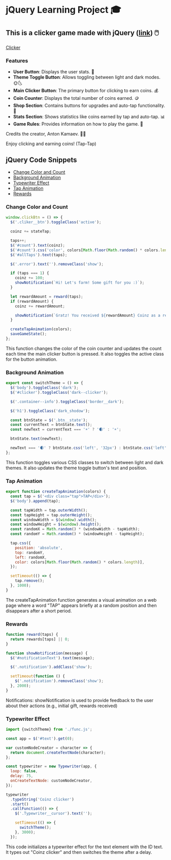 # jQuery Learning Project 🎓

## This is a clicker game made with jQuery ([link](https://kamaeff.github.io/jquery-clicker/)) 🖱️

[Clicker](https://github.com/kamaeff/jquery-clicker/assets/99755906/eaeed489-e95d-4505-856e-6f3d007b0af8)

### Features

- **User Button**: Displays the user stats. 👤
- **Theme Toggle Button**: Allows toggling between light and dark modes. 🌞🌜
- **Main Clicker Button**: The primary button for clicking to earn coins. 💰
- **Coin Counter**: Displays the total number of coins earned. 🪙
- **Shop Section**: Contains buttons for upgrades and auto-tap functionality. 🛒
- **Stats Section**: Shows statistics like coins earned by tap and auto-tap. 📊
- **Game Rules**: Provides information on how to play the game. 📜

Credits the creator, Anton Kamaev. 👨‍💻

Enjoy clicking and earning coins! (Tap-Tap)

## jQuery Code Snippets

- [Change Color and Count](#change-color-and-count)
- [Background Animation](#background-animation)
- [Typewriter Effect](#typewriter-effect)
- [Tap Animation](#tap-animation)
- [Rewards](#rewards)

### Change Color and Count

```javascript
window.clickBtn = () => {
  $('.cliker__btn').toggleClass('active');

  coinz += stateTap;

  taps++;
  $('#count').text(coinz);
  $('#count').css('color', colors[Math.floor(Math.random() * colors.length)]);
  $('#allTaps').text(taps);

  $('.error').text('').removeClass('show');

  if (taps === 1) {
    coinz += 100;
    showNotification(`Hi! Let's farm! Some gift for you :)`);
  }

  let rewardAmount = reward(taps);
  if (rewardAmount) {
    coinz += rewardAmount;

    showNotification(`Gratz! You received ${rewardAmount} Coinz as a reward.`);
  }

  createTapAnimation(colors);
  saveGameState();
};
```

This function changes the color of the coin counter and updates the count each time the main clicker button is pressed. It also toggles the active class for the button animation.

### Background Animation

```javascript
export const switchTheme = () => {
  $('body').toggleClass('dark');
  $('#clicker').toggleClass('dark--clicker');

  $('.container--info').toggleClass('border__dark');

  $('h1').toggleClass('dark_shodow');

  const btnState = $('.btn__state');
  const currentText = btnState.text();
  const newText = currentText === '☀️' ? '🌒' : '☀️';

  btnState.text(newText);

  newText === '🌒' ? btnState.css('left', '32px') : btnState.css('left', '2px');
};
```

This function toggles various CSS classes to switch between light and dark themes. It also updates the theme toggle button's text and position.

### Tap Animation

```javascript
export function createTapAnimation(colors) {
  const tap = $('<div class="tap">TAP</div>');
  $('body').append(tap);

  const tapWidth = tap.outerWidth();
  const tapHeight = tap.outerHeight();
  const windowWidth = $(window).width();
  const windowHeight = $(window).height();
  const randomX = Math.random() * (windowWidth - tapWidth);
  const randomY = Math.random() * (windowHeight - tapHeight);

  tap.css({
    position: 'absolute',
    top: randomY,
    left: randomX,
    color: colors[Math.floor(Math.random() * colors.length)],
  });

  setTimeout(() => {
    tap.remove();
  }, 1000);
}
```

The createTapAnimation function generates a visual animation on a web page where a word "TAP" appears briefly at a random position and then disappears after a short period.

### Rewards

```javascript
function reward(taps) {
  return rewards[taps] || 0;
}

function showNotification(message) {
  $('#notificationText').text(message);

  $('.notification').addClass('show');

  setTimeout(function () {
    $('.notification').removeClass('show');
  }, 2000);
}
```

Notifications: showNotification is used to provide feedback to the user about their actions (e.g., initial gift, rewards received)

### Typewriter Effect

```javascript
import {switchTheme} from './func.js';

const app = $('#text').get(0);

var customNodeCreator = character => {
  return document.createTextNode(character);
};

const typewriter = new Typewriter(app, {
  loop: false,
  delay: 75,
  onCreateTextNode: customNodeCreator,
});

typewriter
  .typeString('Coinz clicker')
  .start()
  .callFunction(() => {
    $('.Typewriter__cursor').text('');

    setTimeout(() => {
      switchTheme();
    }, 3000);
  });
```

This code initializes a typewriter effect for the text element with the ID text. It types out "Coinz clicker" and then switches the theme after a delay.
